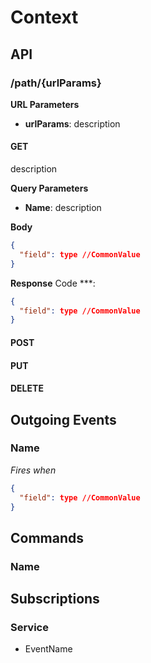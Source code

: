 # Context

## API

### /path/{urlParams}

**URL Parameters**
- **urlParams**: description 

#### GET
description

**Query Parameters**  
- **Name**: description

**Body**
```json
{
  "field": type //CommonValue
}
```

**Response**
Code ***:
```json
{
  "field": type //CommonValue
}
```


#### POST

#### PUT

#### DELETE

## Outgoing Events

### Name
*Fires when*
```json
{
  "field": type //CommonValue
}
```

## Commands

### Name

## Subscriptions

### Service  
- EventName
